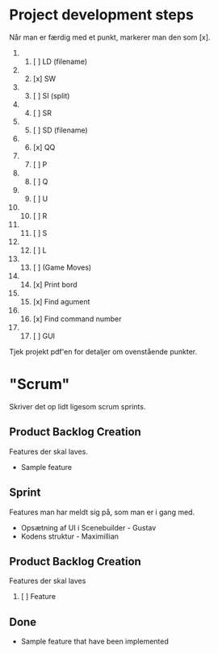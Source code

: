 # Project development steps
Når man er færdig med et punkt, markerer man den som [x].
1. 1. [ ] LD (filename)
2. 2. [x] SW
3. 3. [ ] SI (split)
4. 4. [ ] SR
5. 5. [ ] SD (filename)
6. 6. [x] QQ
7. 7. [ ] P
8. 8. [ ] Q
9. 9. [ ] U
10. 10. [ ] R
11. 11. [ ] S
12. 12. [ ] L
13. 13. [ ] (Game Moves)
14. 14. [x] Print bord
15. 15. [x] Find agument
16. 16. [x] Find command number
17. 17. [ ] GUI

Tjek projekt pdf'en for detaljer om ovenstående punkter.

# "Scrum"
Skriver det op lidt ligesom scrum sprints.

## Product Backlog Creation
Features der skal laves.
* Sample feature

## Sprint
Features man har meldt sig på, som man er i gang med.
* Opsætning af UI i Scenebuilder - Gustav
* Kodens struktur - Maximillian

## Product Backlog Creation
Features der skal laves
1. [ ] Feature

## Done
* Sample feature that have been implemented
